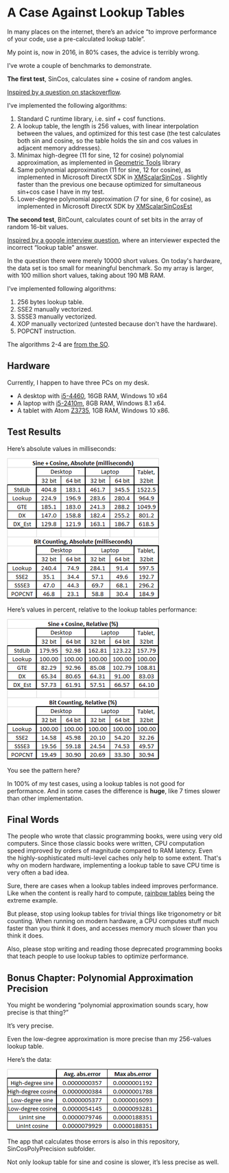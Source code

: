 # A Case Against Lookup Tables
In many places on the internet, there’s an advice “to improve performance of your code, use a pre-calculated lookup table”.

My point is, now in 2016, in 80% cases, the advice is terribly wrong.

I’ve wrote a couple of benchmarks to demonstrate.

**The first test**, SinCos, calculates sine + cosine of random angles.

[Inspired by a question on stackoverflow](http://stackoverflow.com/q/31814105/126995).

I’ve implemented the following algorithms:

1. Standard C runtime library, i.e. sinf + cosf functions.
2. A lookup table, the length is 256 values, with linear interpolation between the values, and optimized for this test case (the test calculates both sin and cosine, so the table holds the sin and cos values in adjacent memory addresses).
3. Minimax high-degree (11 for sine, 12 for cosine) polynomial approximation, as implemented in [Geometric Tools](https://www.geometrictools.com/Source/Mathematics.html) library
4. Same polynomial approximation (11 for sine, 12 for cosine), as implemented in Microsoft DirectX SDK in [XMScalarSinCos](https://msdn.microsoft.com/en-us/library/windows/desktop/microsoft.directx_sdk.scalar.xmscalarsincos%28v=vs.85%29.aspx) . Slightly faster than the previous one because optimized for simultaneous sin+cos case I have in my test.
5. Lower-degree polynomial approximation (7 for sine, 6 for cosine), as implemented in Microsoft DirectX SDK by [XMScalarSinCosEst](https://msdn.microsoft.com/en-us/library/windows/desktop/microsoft.directx_sdk.scalar.xmscalarsincosest(v=vs.85).aspx)

**The second test**, BitCount, calculates count of set bits in the array of random 16-bit values.

[Inspired by a google interview question](http://www.gwan.com/blog/20160405.html), where an interviewer expected the incorrect “lookup table” answer.

In the question there were merely 10000 short values. On today's hardware, the data set is too small for meaningful benchmark. So my array is larger, with 100 million short values, taking about 190 MB RAM.

I’ve implemented following algorithms:

1. 256 bytes lookup table.
2. SSE2 manually vectorized.
3. SSSE3 manually vectorized.
4. XOP manually vectorized (untested because don't have the hardware).
5. POPCNT instruction.

The algorithms 2-4 are [from the SO](http://stackoverflow.com/a/17355341/126995).

## Hardware
Currently, I happen to have three PCs on my desk.

* A desktop with [i5-4460](http://ark.intel.com/products/80817/Intel-Core-i5-4460-Processor-6M-Cache-up-to-3_40-GHz), 16GB RAM, Windows 10 x64
* A laptop with [i5-2410m](http://ark.intel.com/products/52224/Intel-Core-i5-2410M-Processor-3M-Cache-up-to-2_90-GHz), 8GB RAM, Windows 8.1 x64.
* A tablet with Atom [Z3735](http://ark.intel.com/products/80275/Intel-Atom-Processor-Z3735G-2M-Cache-up-to-1_83-GHz), 1GB RAM, Windows 10 x86.

## Test Results

Here’s absolute values in milliseconds:

![Screenshot](absolute.png)

Here’s values in percent, relative to the lookup tables performance:

![Screenshot](relative.png)

You see the pattern here?

In 100% of my test cases, using a lookup tables is not good for performance. And in some cases the difference is **huge**, like 7 times slower than other implementation.

## Final Words
The people who wrote that classic programming books, were using very old computers. Since those classic books were written, CPU computation speed improved by orders of magnitude compared to RAM latency. Even the highly-sophisticated multi-level caches only help to some extent. That's why on modern hardware, implementing a lookup table to save CPU time is very often a bad idea.

Sure, there are cases when a lookup tables indeed improves performance. Like when the content is really hard to compute, [rainbow tables](https://en.wikipedia.org/wiki/Rainbow_table) being the extreme example.

But please, stop using lookup tables for trivial things like trigonometry or bit counting. When running on modern hardware, a CPU computes stuff much faster than you think it does, and accesses memory much slower than you think it does.

Also, please stop writing and reading those deprecated programming books that teach people to use lookup tables to optimize performance.

## Bonus Chapter: Polynomial Approximation Precision

You might be wondering “polynomial approximation sounds scary, how precise is that thing?”

It’s very precise.

Even the low-degree approximation is more precise than my 256-values lookup table.

Here’s the data:

![Screenshot](linIntError.png)

The app that calculates those errors is also in this repository, SinCosPolyPrecision subfolder.

Not only lookup table for sine and cosine is slower, it’s less precise as well.
